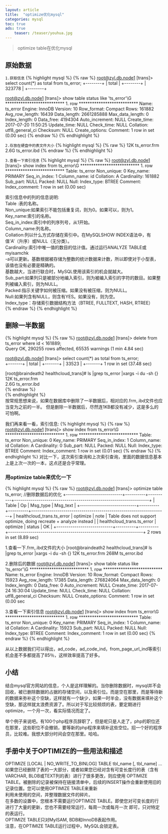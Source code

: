 ```yaml
---
layout: article
title:  "optimize优化mysql"
categories: mysql  
toc: true
ads: true
    teaser: /teaser/youhua.jpg
---  
```


> optimize table在优化mysql    

## 原始数据
`1.获取信息`
{% highlight mysql %}
{% raw %}
root@zyl.db.node1 [trans]>  select count(*) as total from ts_error;
+--------+
| total  |
+--------+
| 323778 |
+--------+

root@zyl.db.node1 [trans]> show table status like 'ts_error'\G
*************************** 1. row ***************************
           Name: ts_error
         Engine: InnoDB
        Version: 10
     Row_format: Compact
           Rows: 161882
 Avg_row_length: 16439
    Data_length: 2661285888
Max_data_length: 0
   Index_length: 0
      Data_free: 4194304
 Auto_increment: NULL
    Create_time: 2017-07-20 11:50:25
    Update_time: NULL
     Check_time: NULL
      Collation: utf8_general_ci
       Checksum: NULL
 Create_options: 
        Comment: 
1 row in set (0.00 sec)
{% endraw %}
{% endhighlight %}

`2.存放在硬盘中的表文件大小`
{% highlight mysql %}
{% raw %}
12K		ts_error.frm
2.6G	ts_error.ibd
{% endraw %}
{% endhighlight %}

`3.查看一下索引信息`
{% highlight mysql %}
{% raw %}
root@zyl.db.node1 [trans]> show index from ts_error\G
*************************** 1. row ***************************
        Table: ts_error
   Non_unique: 0
     Key_name: PRIMARY
 Seq_in_index: 1
  Column_name: id
    Collation: A
  Cardinality: 161882
     Sub_part: NULL
       Packed: NULL
         Null: 
   Index_type: BTREE
      Comment: 
Index_comment: 
1 row in set (0.00 sec)

索引信息中的列的信息说明:     
Table :表的名称。    
Non_unique:如果索引不能包括重复词，则为0。如果可以，则为1。    
Key_name:索引的名称。    
Seq_in_index:索引中的列序列号，从1开始。    
Column_name:列名称。     
Collation:列以什么方式存储在索引中。在MySQLSHOW INDEX语法中，有值’A’（升序）或NULL（无分类）。    
Cardinality:索引中唯一值的数目的估计值。通过运行ANALYZE TABLE或myisamchk      
-a可以更新。基数根据被存储为整数的统计数据来计数，所以即使对于小型表，该值也没有必要是精确的。    
基数越大，当进行联合时，MySQL使用该索引的机会就越大。    
Sub_part:如果列只是被部分地编入索引，则为被编入索引的字符的数目。如果整列被编入索引，则为NULL。    
Packed:指示关键字如何被压缩。如果没有被压缩，则为NULL。  
Null:如果列含有NULL，则含有YES。如果没有，则为空。  
Index_type：存储索引数据结构方法（BTREE, FULLTEXT, HASH, RTREE）  
{% endraw %}
{% endhighlight %}

## 删除一半数据
{% highlight mysql %}
{% raw %}
root@zyl.db.node1 [trans]> delete from ts_error where id < 161889;  
Query OK, 290255 rows affected, 65535 warnings (1 min 4.84 sec)  

root@zyl.db.node1 [trans]>  select count(*) as total from ts_error;                                                        
+-------+
| total |
+-------+
| 33523 |
+-------+
1 row in set (37.48 sec)  

[root@braindeath2 healthcloud_trans]#   ls |grep ts_error |xargs -i du -sh {}  
12K		ts_error.frm  
2.6G	ts_error.ibd  
{% endraw %}  
{% endhighlight %}  
按常规思想来说，如果在数据库中删除了一半数据后，相对应的.frm,.ibd文件也应当变为之前的一半。
但是删除一半数据后，尽然连1KB都没有减少，这是多么的可怕啊。

我们再来看一看，索引信息: 
{% highlight mysql %}
{% raw %}
root@zyl.db.node1 [trans]> show index from ts_error\G
*************************** 1. row ***************************
        Table: ts_error
   Non_unique: 0
     Key_name: PRIMARY
 Seq_in_index: 1
  Column_name: id
    Collation: A
  Cardinality: 0
     Sub_part: NULL
       Packed: NULL
         Null: 
   Index_type: BTREE
      Comment: 
Index_comment: 
1 row in set (0.01 sec)
{% endraw %}
{% endhighlight %}
对比一下，这次索引查询和上次索引查询，里面的数据信息基本上是上次一次的一本，这点还是合乎常理。  

### 用optimize table来优化一下
{% highlight mysql %}
{% raw %}
root@zyl.db.node1 [trans]> optimize table ts_error;  //删除数据后的优化
+----------------------------+----------+----------+-------------------------------------------------------------------+
| Table                      | Op       | Msg_type | Msg_text                                                          |
+----------------------------+----------+----------+-------------------------------------------------------------------+
| healthcloud_trans.ts_error | optimize | note     | Table does not support optimize, doing recreate + analyze instead |
| healthcloud_trans.ts_error | optimize | status   | OK                                                                |
+----------------------------+----------+----------+-------------------------------------------------------------------+
2 rows in set (8.89 sec)

1.查看一下.frm,.ibd文件的大小
[root@braindeath2 healthcloud_trans]#   ls |grep ts_error |xargs -i du -sh {}
12K	    ts_error.frm
268M	ts_error.ibd

2.删除后的数据
root@zyl.db.node1 [trans]>  show table status like 'ts_error'\G
*************************** 1. row ***************************
           Name: ts_error
         Engine: InnoDB
        Version: 10
     Row_format: Compact
           Rows: 15923
 Avg_row_length: 17385
    Data_length: 276824064
Max_data_length: 0
   Index_length: 0
      Data_free: 0
 Auto_increment: NULL
    Create_time: 2017-07-24 16:30:04
    Update_time: NULL
     Check_time: NULL
      Collation: utf8_general_ci
       Checksum: NULL
 Create_options: 
        Comment: 
1 row in set (0.00 sec

3.查看一下索引信息 
root@zyl.db.node1 [trans]> show index from ts_error\G
*************************** 1. row ***************************
        Table: ts_error
   Non_unique: 0
     Key_name: PRIMARY
 Seq_in_index: 1
  Column_name: id
    Collation: A
  Cardinality: 15923
     Sub_part: NULL
       Packed: NULL
         Null: 
   Index_type: BTREE
      Comment: 
Index_comment: 
1 row in set (0.00 sec)
{% endraw %}
{% endhighlight %}

从以上数据我们可以得出，ad_code，ad_code_ind，from_page_url_ind等索引机会差不多都提高了85％，这样效率提高了好多。
 
## 小结   
结合mysql官方网站的信息，个人是这样理解的。当你删除数据时，mysql并不会回收，被已删除数据的占据的存储空间，以及索引位。而是空在那里，而是等待新的数据来弥补这个空缺，这样就有一个缺少，如果一时半会，没有数据来填补这个空缺，那这样就太浪费资源了。所以对于写比较频烦的表，要定期进行optimize，一个月一次，看实际情况而定了。    

举个例子来说吧。有100个php程序员辞职了，但是呢只是人走了，php的职位还在那里，这些职位不会撤销，要等新的php程序来填补这些空位。招一个好的程序员，比较难。我想大部分时间会空在那里。哈哈。      

## 手册中关于OPTIMIZE的一些用法和描述     
OPTIMIZE [LOCAL | NO_WRITE_TO_BINLOG] TABLE tbl_name [, tbl_name] ...      
如果您已经删除了表的一大部分，或者如果您已经对含有可变长度行的表（含有VARCHAR, BLOB或TEXT列的表）进行了很多更改，则应使用
OPTIMIZE TABLE。被删除的记录被保持在链接清单中，后续的INSERT操作会重新使用旧的记录位置。您可以使用OPTIMIZE TABLE来重新  
利用未使用的空间，并整理数据文件的碎片。     
在多数的设置中，您根本不需要运行OPTIMIZE TABLE。即使您对可变长度的行进行了大量的更新，您也不需要经常运行，每周一次或每月一次
即可，只对特定的表运行。    
OPTIMIZE TABLE只对MyISAM, BDB和InnoDB表起作用。      
注意，在OPTIMIZE TABLE运行过程中，MySQL会锁定表。    






